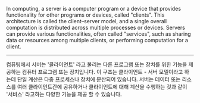 In computing, a server is a computer program or a device that provides functionality for other programs or devices, called "clients". This architecture is called the client–server model, and a single overall computation is distributed across multiple processes or devices. Servers can provide various functionalities, often called "services", such as sharing data or resources among multiple clients, or performing computation for a client.

*  *  *

컴퓨팅에서 서버는 '클라이언트' 라고 불리는 다른 프로그램 또는 장치를 위한 기능을 제공하는 컴퓨터 프로그램 또는 장치입니다.
이 구조는 클라이언트 - 서버 모델이라고 하는데 단일 계산은 다중 프로세스나 장치에 분산되어 있습니다.
서버는 데이터 또는 리소스를 여러 클라이언트간에 공유하거나
클라이언트에 대해 계산을 수행하는 것과 같이
'서비스' 라고하는 다양한 기능을 제공 할 수 있습니다.
